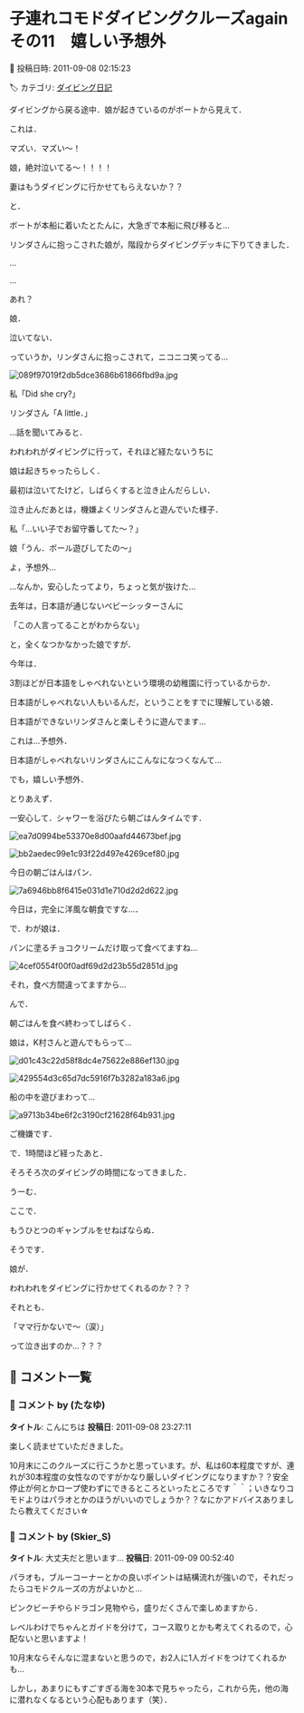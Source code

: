 # 子連れコモドダイビングクルーズagain　その11　嬉しい予想外

📅 投稿日時: 2011-09-08 02:15:23

🏷️ カテゴリ: [ダイビング日記](ce3a7a8d424d112fce83ee85c81a0e344.md)

ダイビングから戻る途中．娘が起きているのがボートから見えて．


これは．


マズい．マズい～！


娘，絶対泣いてる～！！！！


妻はもうダイビングに行かせてもらえないか？？





と．


ボートが本船に着いたとたんに，大急ぎで本船に飛び移ると…





リンダさんに抱っこされた娘が，階段からダイビングデッキに下りてきました．


…


…


あれ？


娘．


泣いてない．





っていうか，リンダさんに抱っこされて，ニコニコ笑ってる…




![089f97019f2db5dce3686b61866fbd9a.jpg](images/089f97019f2db5dce3686b61866fbd9a.jpg)







私「Did she cry?」





リンダさん「A little．」





…話を聞いてみると．


われわれがダイビングに行って，それほど経たないうちに


娘は起きちゃったらしく．


最初は泣いてたけど，しばらくすると泣き止んだらしい．





泣き止んだあとは，機嫌よくリンダさんと遊んでいた様子．





私「…いい子でお留守番してた～？」





娘「うん．ボール遊びしてたの～」





よ，予想外…


…なんか，安心したってより，ちょっと気が抜けた…





去年は，日本語が通じないベビーシッターさんに


「この人言ってることがわからない」


と，全くなつかなかった娘ですが．





今年は．


3割ほどが日本語をしゃべれないという環境の幼稚園に行っているからか．


日本語がしゃべれない人もいるんだ，ということをすでに理解している娘．


日本語ができないリンダさんと楽しそうに遊んでます…





これは…予想外．


日本語がしゃべれないリンダさんにこんなになつくなんて…


でも，嬉しい予想外．





とりあえず．


一安心して．シャワーを浴びたら朝ごはんタイムです．




![ea7d0994be53370e8d00aafd44673bef.jpg](images/ea7d0994be53370e8d00aafd44673bef.jpg)






![bb2aedec99e1c93f22d497e4269cef80.jpg](images/bb2aedec99e1c93f22d497e4269cef80.jpg)




今日の朝ごはんはパン．







![7a6946bb8f6415e031d1e710d2d2d622.jpg](images/7a6946bb8f6415e031d1e710d2d2d622.jpg)




今日は，完全に洋風な朝食ですな…．





で．わが娘は．


パンに塗るチョコクリームだけ取って食べてますね…




![4cef0554f00f0adf69d2d23b55d2851d.jpg](images/4cef0554f00f0adf69d2d23b55d2851d.jpg)




それ，食べ方間違ってますから…





んで．


朝ごはんを食べ終わってしばらく．


娘は，K村さんと遊んでもらって…




![d01c43c22d58f8dc4e75622e886ef130.jpg](images/d01c43c22d58f8dc4e75622e886ef130.jpg)






![429554d3c65d7dc5916f7b3282a183a6.jpg](images/429554d3c65d7dc5916f7b3282a183a6.jpg)




船の中を遊びまわって…




![a9713b34be6f2c3190cf21628f64b931.jpg](images/a9713b34be6f2c3190cf21628f64b931.jpg)




ご機嫌です．





で．1時間ほど経ったあと．


そろそろ次のダイビングの時間になってきました．





うーむ．


ここで．


もうひとつのギャンブルをせねばならぬ．





そうです．


娘が．


われわれをダイビングに行かせてくれるのか？？？


それとも．


「ママ行かないで～（涙）」


って泣き出すのか…？？？

## 💬 コメント一覧

### 💬 コメント by (たなゆ)
**タイトル**: こんにちは
**投稿日**: 2011-09-08 23:27:11

楽しく読ませていただきました。

10月末にこのクルーズに行こうかと思っています。が、私は60本程度ですが、連れが30本程度の女性なのですがかなり厳しいダイビングになりますか？？安全停止が何とかロープ使わずにできるところといったところです＾＾；いきなりコモドよりはパラオとかのほうがいいのでしょうか？？なにかアドバイスありましたら教えてください☆

### 💬 コメント by (Skier_S)
**タイトル**: 大丈夫だと思います…
**投稿日**: 2011-09-09 00:52:40

パラオも，ブルーコーナーとかの良いポイントは結構流れが強いので，それだったらコモドクルーズの方がよいかと…

ピンクビーチやらドラゴン見物やら，盛りだくさんで楽しめますから．

レベルわけでちゃんとガイドを分けて，コース取りとかも考えてくれるので，心配ないと思いますよ！

10月末ならそんなに混まないと思うので，お2人に1人ガイドをつけてくれるかも…



しかし，あまりにもすごすぎる海を30本で見ちゃったら，これから先，他の海に潜れなくなるという心配もあります（笑）．

